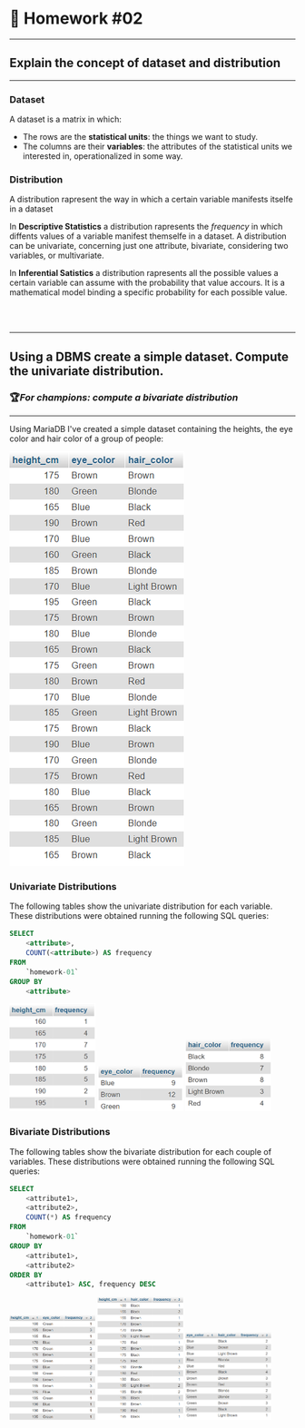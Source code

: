 # 📝 Homework #02
---

## Explain the concept of **dataset** and **distribution**

---

### Dataset
A dataset is a matrix in which:
- The rows are the **statistical units**: the things we want to study.
- The columns are their **variables**: the attributes of the statistical units we interested in, operationalized in some way.

### Distribution
A distribution rapresent the way in which a certain variable manifests itselfe in a dataset

In **Descriptive Statistics** a distribution rapresents the *frequency* in which diffents values of a variable manifest themselfe in a dataset. A distribution can be univariate, concerning just one attribute, bivariate, considering two variables, or multivariate.

In **Inferential Satistics** a distribution rapresents all the possible values a certain variable can assume with the probability that value accours. It is a mathematical model binding a specific probability for each possible value.

<br><br>

---

## Using a DBMS create a simple dataset. Compute the univariate distribution.
### 🏆*For champions: compute a bivariate distribution*

---

Using MariaDB I've created a simple dataset containing the heights, the eye color and hair color of a group of people:

![](../images/dataset.png)

### Univariate Distributions
The following tables show the univariate distribution for each variable.
These distributions were obtained running the following SQL queries:

```sql
SELECT 
	<attribute>, 
	COUNT(<attribute>) AS frequency 
FROM 
	`homework-01` 
GROUP BY 
	<attribute>
```

<img src="../images/height.png" width="30%" /> <img src="../images/eye_color.png" width="30%" /> <img src="../images/hair_color.png" width="30%" />

### Bivariate Distributions
The following tables show the bivariate distribution for each couple of variables.
These distributions were obtained running the following SQL queries:

```sql
SELECT
    <attribute1>,
    <attribute2>,
    COUNT(*) AS frequency
FROM
    `homework-01`
GROUP BY
    <attribute1>,
    <attribute2>
ORDER BY
    <attribute1> ASC, frequency DESC
  ```

<img src="../images/height-eye_color.png" width="30%" /> <img src="../images/height-hair_color.png" width="30%" /> <img src="../images/eye_color-hair_color.png" width="30%" />

